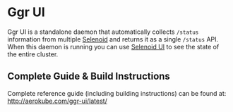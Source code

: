 # Ggr UI

Ggr UI is a standalone daemon that automatically collects `/status` information from multiple [Selenoid](https://github.com/aerokube/selenoid) and returns it as a single `/status` API. When this daemon is running you can use [Selenoid UI](https://github.com/aerokube/selenoid-ui) to see the state of the entire cluster.

## Complete Guide & Build Instructions

Complete reference guide (including building instructions) can be found at: http://aerokube.com/ggr-ui/latest/
